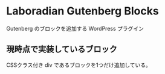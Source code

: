 Laboradian Gutenberg Blocks
============================

Gutenberg のブロックを追加する WordPress プラグイン

現時点で実装しているブロック
---------------------------

CSSクラス付き div であるブロックを1つだけ追加している。

